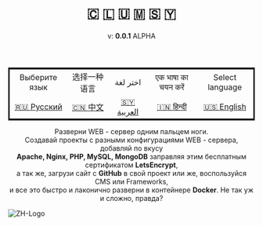 <html lang="ru" xmlns="http://www.w3.org/1999/html">
<head>
    <meta http-equiv="Content-Type" content="text/html; charset=utf-8">
</head>
<body>
    <header >
        <div id="logo" style="text-align: center">
            <h1>🇨 🇱 🇺 🇲 🇸 🇾</h1>
            v: <b>0.0.1</b> ALPHA
        </div>
    </header>
    <main>
        <table id="selectLanguage" style="text-align: center; border: 3px solid; margin: auto;">
            <tbody>
                <tr>
                    <td>Выберите язык</td>
                    <td>选择一种语言</td>
                    <td>اختر لغة</td>
                    <td>एक भाषा का चयन करें </td>
                    <td>Select language</td>
                </tr>
                <tr>
                    <td>
                        <a href="#ru">🇷🇺 Русский</a>
                    </td>
                    <td>
                        <a href="#cn">🇨🇳 中文</a>
                    </td>
                    <td>
                        <a href="#sy">🇸🇾 العربية</a>
                    </td>
                    <td>
                        <a href="#in">🇮🇳 हिन्दी</a>
                    </td>
                    <td>
                        <a href="#en">🇺🇸 English</a>
                    </td>
                </tr>
            </tbody>
        </table>
        <section id="ru">
            <p style="text-align: center">
                Разверни WEB - сервер одним пальцем ноги. <br>
                Создавай проекты с разными конфигурациями WEB - сервера, добавляй по вкусу <br>
                <b>Apache, Nginx, PHP, MySQL, MongoDB</b> заправляя этим бесплатным сертификатом <b>LetsEncrypt</b>, <br>
                а так же, загрузи сайт с <b>GitHub</b> в свой проект или же, воспользуйся CMS или Frameworks, <br>
                и все это быстро и лаконично разверни в контейнере <b>Docker</b>. Не так уж и сложно, правда?<br>
            </p>
        </section>
    </main>
    <footer>
        <div>
            <img src="" alt="ZH-Logo">
            <span></span>
        </div>
    </footer>
</body>
</html>